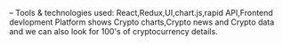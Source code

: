 – Tools & technologies used: React,Redux,UI,chart.js,rapid API,Frontend devlopment
Platform shows Crypto charts,Crypto news and Crypto data and we can also look for 100's of cryptocurrency details.
